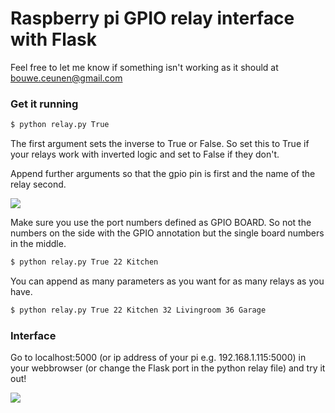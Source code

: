 # Raspberry pi GPIO relay interface with Flask

Feel free to let me know if something isn't working as it should at bouwe.ceunen@gmail.com

### Get it running

```sh
$ python relay.py True
```

The first argument sets the inverse to True or False. So set this to True if your relays work with inverted logic and set to False if they don't.

Append further arguments so that the gpio pin is first and the name of the relay second.

[![](https://i.stack.imgur.com/sVvsB.jpg)](https://i.stack.imgur.com/sVvsB.jpg)

Make sure you use the port numbers defined as GPIO BOARD. So not the numbers on the side with the GPIO annotation but the single board numbers in the middle.

```sh
$ python relay.py True 22 Kitchen 
```

You can append as many parameters as you want for as many relays as you have.

```sh
$ python relay.py True 22 Kitchen 32 Livingroom 36 Garage
```

### Interface
Go to localhost:5000 (or ip address of your pi e.g. 192.168.1.115:5000) in your webbrowser (or change the Flask port in the python relay file) and try it out!

[![](http://www.bouweceunen.com/flaskrelay/interface.png)](http://www.bouweceunen.com/flaskrelay/interface.png)
